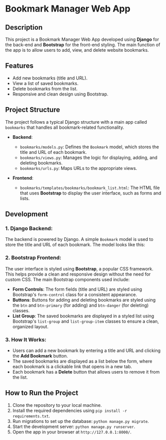 # Bookmark Manager Web App

## Description

This project is a Bookmark Manager Web App developed using **Django** for the back-end and **Bootstrap** for the front-end styling. The main function of the app is to allow users to add, view, and delete website bookmarks.

## Features

- Add new bookmarks (title and URL).
- View a list of saved bookmarks.
- Delete bookmarks from the list.
- Responsive and clean design using Bootstrap.

## Project Structure

The project follows a typical Django structure with a main app called `bookmarks` that handles all bookmark-related functionality.

- **Backend**:
  - `bookmarks/models.py`: Defines the `Bookmark` model, which stores the title and URL of each bookmark.
  - `bookmarks/views.py`: Manages the logic for displaying, adding, and deleting bookmarks.
  - `bookmarks/urls.py`: Maps URLs to the appropriate views.
  
- **Frontend**:
  - `bookmarks/templates/bookmarks/bookmark_list.html`: The HTML file that uses **Bootstrap** to display the user interface, such as forms and lists.

## Development

### 1. **Django Backend**:
The backend is powered by Django. A simple `Bookmark` model is used to store the title and URL of each bookmark. The model looks like this:

### 2. **Bootstrap Frontend**:

The user interface is styled using **Bootstrap**, a popular CSS framework. This helps provide a clean and responsive design without the need for custom CSS. The main Bootstrap components used include:

- **Form Controls**: The form fields (title and URL) are styled using Bootstrap's `form-control` class for a consistent appearance.
- **Buttons**: Buttons for adding and deleting bookmarks are styled using the `btn` and `btn-primary` (for adding) and `btn-danger` (for deleting) classes.
- **List Group**: The saved bookmarks are displayed in a styled list using Bootstrap's `list-group` and `list-group-item` classes to ensure a clean, organized layout.

### 3. **How It Works**:

- Users can add a new bookmark by entering a title and URL and clicking the **Add Bookmark** button.
- The saved bookmarks are displayed as a list below the form, where each bookmark is a clickable link that opens in a new tab.
- Each bookmark has a **Delete** button that allows users to remove it from the list.

## How to Run the Project

1. Clone the repository to your local machine.
2. Install the required dependencies using `pip install -r requirements.txt`.
3. Run migrations to set up the database: `python manage.py migrate`.
4. Start the development server: `python manage.py runserver`.
5. Open the app in your browser at `http://127.0.0.1:8000/`.
